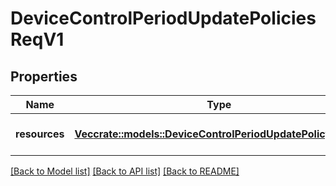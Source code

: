 # DeviceControlPeriodUpdatePoliciesReqV1

## Properties

Name | Type | Description | Notes
------------ | ------------- | ------------- | -------------
**resources** | [**Vec<crate::models::DeviceControlPeriodUpdatePolicyReqV1>**](device_control.UpdatePolicyReqV1.md) | A collection of policies to update |

[[Back to Model list]](./README.md#documentation-for-models) [[Back to API list]](./README.md#documentation-for-api-endpoints) [[Back to README]](../README.md)
